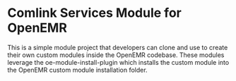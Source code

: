# Comlink Services Module for OpenEMR
This is a simple module project that developers can clone and use to create their own custom modules inside
the OpenEMR codebase.  These modules leverage the oe-module-install-plugin which installs the custom module
into the OpenEMR custom module installation folder.

